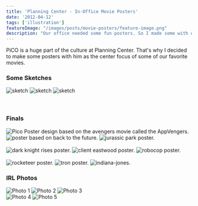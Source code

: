 ```yaml
---
title: 'Planning Center - In-Office Movie Posters'
date: '2012-04-12'
tags: ['illustration']
featureImage: "/images/posts/movie-posters/feature-image.png"
description: "Our office needed some fun posters. So I made some with our mascot, PiCO."
---
```



PiCO is a huge part of the culture at Planning Center. That's why I decided to make some posters with him as the center focus of some of our favorite movies.
<br>

### Some Sketches

<div class="image-row">
  <img src="/images/posts/movie-posters/sketch-1.png" alt="sketch" />
  <img src="/images/posts/movie-posters/sketch-2.png" alt="sketch" />
  <img src="/images/posts/movie-posters/sketch-3.png" alt="sketch" />
</div>
<br>
<br>

### Finals

<div class="image-row">
  <img src="/images/posts/movie-posters/app-vengers-poster.jpg" alt="Pico Poster design based on the avengers movie called the AppVengers." />
  <img src="/images/posts/movie-posters/backToTheFeature.jpg" alt="poster based on back to the future." />
  <img src="/images/posts/movie-posters/pico_park-2.jpg" alt="jurassic park poster." />
</div>
<br>
<div class="image-row">
  <img src="/images/posts/movie-posters/pico_rises.jpg" alt="dark knight rises poster." />
  <img src="/images/posts/movie-posters/pico-eastwood.jpg" alt="client eastwood poster." />
  <img src="/images/posts/movie-posters/picocop.jpg" alt="robocop poster." />
</div>
<br>
<div class="image-row">
  <img src="/images/posts/movie-posters/picoteer.jpg" alt="rocketeer poster." />
  <img src="/images/posts/movie-posters/tron_poster.jpg" alt="tron poster." />
  <img src="/images/posts/movie-posters/pico_jones.jpg" alt="indiana-jones." />
</div>

### IRL Photos

<div class="image-row">
  <img src="/images/posts/movie-posters/photo-1.JPG" alt="Photo 1" />
  <img src="/images/posts/movie-posters/photo-2.JPG" alt="Photo 2" />
  <img src="/images/posts/movie-posters/photo-3.JPG" alt="Photo 3" />
</div>

<div class="image-row">
  <img src="/images/posts/movie-posters/photo-4.JPG" alt="Photo 4" />
  <img src="/images/posts/movie-posters/photo-5.JPG" alt="Photo 5" />
</div>